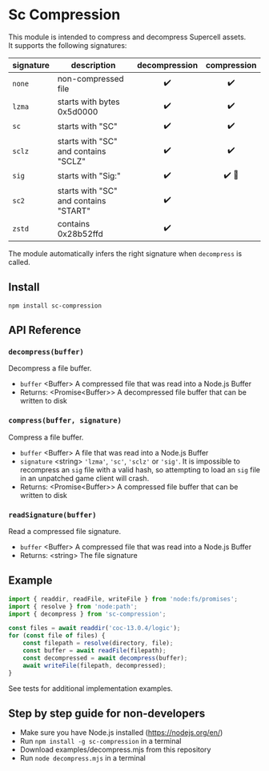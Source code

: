 # Sc Compression
This module is intended to compress and decompress Supercell assets.  
It supports the following signatures:

| signature | description | decompression | compression |
| --- | --- |:---:|:---:|
| `none` | non-compressed file | ✔️| ✔️|
| `lzma` | starts with bytes 0x5d0000 | ✔️| ✔️|
| `sc` | starts with "SC" | ✔️| ✔️|
| `sclz` | starts with "SC" and contains "SCLZ" | ✔️| ✔️|
| `sig` | starts with "Sig:" | ✔️| ✔️ 🚩 |
| `sc2` | starts with "SC" and contains "START" | ✔️| |
| `zstd` | contains 0x28b52ffd | ✔️| |


The module automatically infers the right signature when `decompress` is called.
## Install
`npm install sc-compression`
## API Reference
### `decompress(buffer)`
Decompress a file buffer.
- `buffer` <Buffer\> A compressed file that was read into a Node.js Buffer
- Returns: <Promise<Buffer\>\> A decompressed file buffer that can be written to disk

### `compress(buffer, signature)`
Compress a file buffer.
- `buffer` <Buffer\> A file that was read into a Node.js Buffer
- `signature` <string\> `'lzma'`, `'sc'`, `'sclz'` or `'sig'`. It is impossible to recompress an `sig` file with a valid hash, so attempting to load an `sig` file in an unpatched game client will crash.
- Returns: <Promise<Buffer\>\> A compressed file buffer that can be written to disk

### `readSignature(buffer)`
Read a compressed file signature.
- `buffer` <Buffer\> A compressed file that was read into a Node.js Buffer
- Returns: <string\> The file signature

## Example
```js
import { readdir, readFile, writeFile } from 'node:fs/promises';
import { resolve } from 'node:path';
import { decompress } from 'sc-compression';

const files = await readdir('coc-13.0.4/logic');
for (const file of files) {
    const filepath = resolve(directory, file);
    const buffer = await readFile(filepath);
    const decompressed = await decompress(buffer);
    await writeFile(filepath, decompressed);
}
```
See tests for additional implementation examples.

## Step by step guide for non-developers
  - Make sure you have Node.js installed (https://nodejs.org/en/)
  - Run ``npm install -g sc-compression`` in a terminal
  - Download examples/decompress.mjs from this repository
  - Run ``node decompress.mjs`` in a terminal
  
